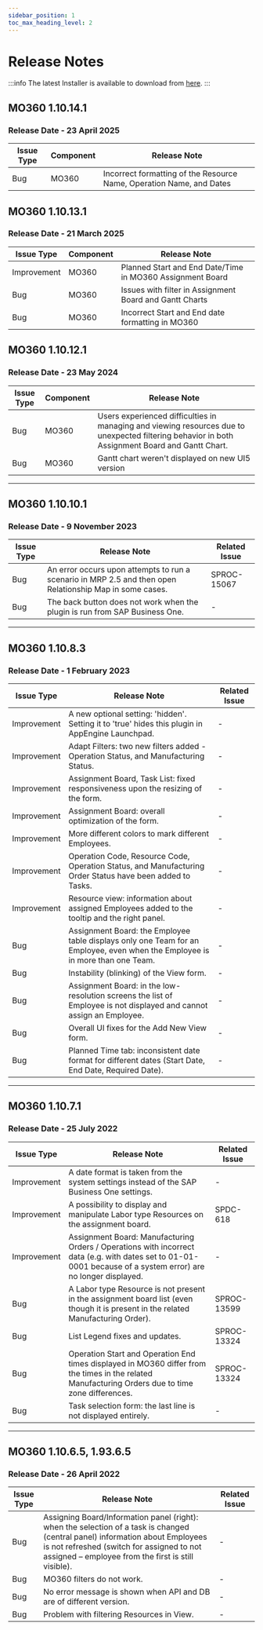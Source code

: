 ```yaml
---
sidebar_position: 1
toc_max_heading_level: 2
---
```


# Release Notes

:::info
The latest Installer is available to download from [here](../../plugins/mo360/download.md).
:::

## MO360 1.10.14.1

### Release Date - 23 April 2025

| Issue Type | Component | Release Note |
| --- | --- | --- |
| Bug | MO360 | Incorrect formatting of the Resource Name, Operation Name, and Dates |

## MO360 1.10.13.1

### Release Date - 21 March 2025

| Issue Type | Component | Release Note |
| --- | --- | --- |
| Improvement  | MO360 | Planned Start and End Date/Time in MO360 Assignment Board |
| Bug | MO360 | Issues with filter in Assignment Board and Gantt Charts |
| Bug | MO360 | Incorrect Start and End date formatting in MO360 |

## MO360 1.10.12.1

### Release Date - 23 May 2024

| Issue Type | Component | Release Note |
| --- | --- | --- |
| Bug | MO360 | Users experienced difficulties in managing and viewing resources due to unexpected filtering behavior in both Assignment Board and Gantt Chart. |
| Bug | MO360 | Gantt chart weren't displayed on new UI5 version |

---

## MO360 1.10.10.1

### Release Date - 9 November 2023

| Issue Type | Release Note | Related Issue |
| --- | --- | --- |
| Bug | An error occurs upon attempts to run a scenario in MRP 2.5 and then open Relationship Map in some cases. | SPROC-15067 |
| Bug | The back button does not work when the plugin is run from SAP Business One. | - |

---

## MO360 1.10.8.3

### Release Date - 1 February 2023

| Issue Type | Release Note | Related Issue |
| --- | --- | --- |
| Improvement | A new optional setting: 'hidden'. Setting it to 'true' hides this plugin in AppEngine Launchpad. | - |
| Improvement | Adapt Filters: two new filters added - Operation Status, and Manufacturing Status. | - |
| Improvement | Assignment Board, Task List: fixed responsiveness upon the resizing of the form. | - |
| Improvement | Assignment Board: overall optimization of the form. | - |
| Improvement | More different colors to mark different Employees. | - |
| Improvement | Operation Code, Resource Code, Operation Status, and Manufacturing Order Status have been added to Tasks. | - |
| Improvement | Resource view: information about assigned Employees added to the tooltip and the right panel. | - |
| Bug | Assignment Board: the Employee table displays only one Team for an Employee, even when the Employee is in more than one Team. | - |
| Bug | Instability (blinking) of the View form. | - |
| Bug | Assignment Board: in the low-resolution screens the list of Employee is not displayed and cannot assign an Employee. | - |
| Bug | Overall UI fixes for the Add New View form. | - |
| Bug | Planned Time tab: inconsistent date format for different dates (Start Date, End Date, Required Date). | - |

---

## MO360 1.10.7.1

### Release Date - 25 July 2022

| Issue Type | Release Note | Related Issue |
| --- | --- | --- |
| Improvement | A date format is taken from the system settings instead of the SAP Business One settings. | - |
| Improvement | A possibility to display and manipulate Labor type Resources on the assignment board. | SPDC-618 |
| Improvement | Assignment Board: Manufacturing Orders / Operations with incorrect data (e.g. with dates set to 01-01-0001 because of a system error) are no longer displayed. | - |
| Bug | A Labor type Resource is not present in the assignment board list (even though it is present in the related Manufacturing Order). | SPROC-13599 |
| Bug | List Legend fixes and updates. | SPROC-13324 |
| Bug | Operation Start and Operation End times displayed in MO360 differ from the times in the related Manufacturing Orders due to time zone differences. | SPROC-13324 |
| Bug | Task selection form: the last line is not displayed entirely. | - |

---

## MO360 1.10.6.5, 1.93.6.5

### Release Date - 26 April 2022

| Issue Type | Release Note | Related Issue |
| --- | --- | --- |
| Bug | Assigning Board/Information panel (right): when the selection of a task is changed (central panel) information about Employees is not refreshed (switch for assigned to not assigned – employee from the first is still visible). | - |
| Bug | MO360 filters do not work. | - |
| Bug | No error message is shown when API and DB are of different version. | - |
| Bug | Problem with filtering Resources in View. | - |

